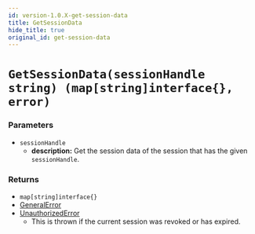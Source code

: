```yaml
---
id: version-1.0.X-get-session-data
title: GetSessionData
hide_title: true
original_id: get-session-data
---
```


# `GetSessionData(sessionHandle string) (map[string]interface{}, error)`

### Parameters
- `sessionHandle`
    - **description:** Get the session data of the session that has the given `sessionHandle`.

### Returns
- `map[string]interface{}`
- [GeneralError](./error-handling/general-error)
- [UnauthorizedError](./error-handling/unauthorised)
    - This is thrown if the current session was revoked or has expired.